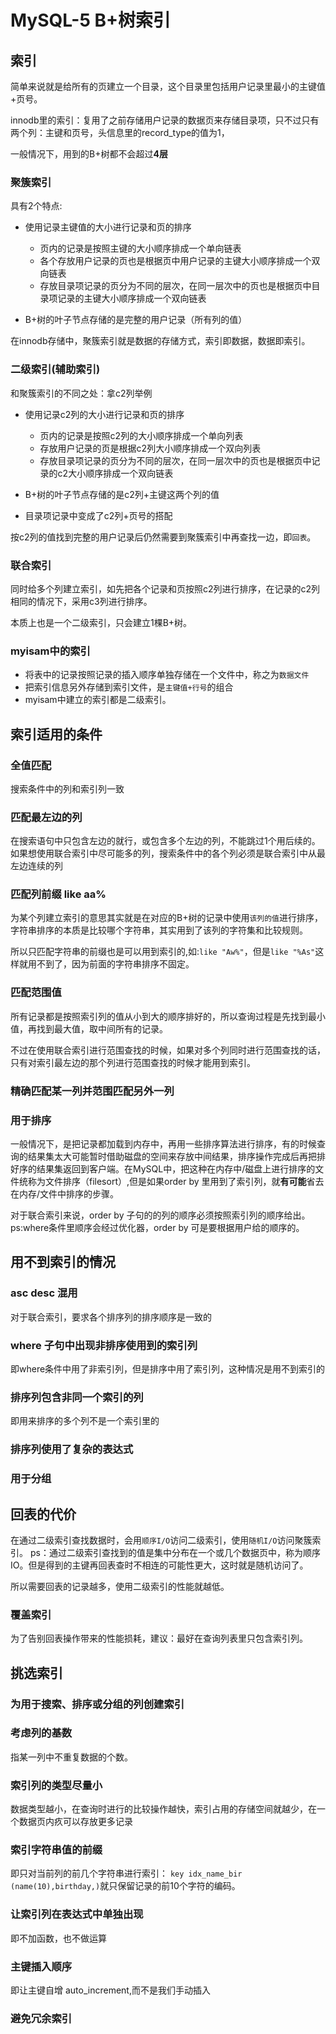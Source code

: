 # MySQL-5 B+树索引

## 索引
简单来说就是给所有的页建立一个目录，这个目录里包括用户记录里最小的主键值+页号。


innodb里的索引：复用了之前存储用户记录的数据页来存储目录项，只不过只有两个列：主键和页号，头信息里的record_type的值为1，

一般情况下，用到的B+树都不会超过**4层**

### 聚簇索引
具有2个特点:

* 使用记录主键值的大小进行记录和页的排序
	* 页内的记录是按照主键的大小顺序排成一个单向链表
	* 各个存放用户记录的页也是根据页中用户记录的主键大小顺序排成一个双向链表
	* 存放目录项记录的页分为不同的层次，在同一层次中的页也是根据页中目录项记录的主键大小顺序排成一个双向链表

* B+树的叶子节点存储的是完整的用户记录（所有列的值）

在innodb存储中，聚簇索引就是数据的存储方式，索引即数据，数据即索引。

### 二级索引(辅助索引)
和聚簇索引的不同之处：拿c2列举例
* 使用记录c2列的大小进行记录和页的排序
	* 页内的记录是按照c2列的大小顺序排成一个单向列表
	* 存放用户记录的页是根据c2列大小顺序排成一个双向列表
	* 存放目录项记录的页分为不同的层次，在同一层次中的页也是根据页中记录的c2大小顺序排成一个双向链表

* B+树的叶子节点存储的是c2列+主键这两个列的值
* 目录项记录中变成了c2列+页号的搭配	 
 
按c2列的值找到完整的用户记录后仍然需要到聚簇索引中再查找一边，即`回表`。 

### 联合索引
同时给多个列建立索引，如先把各个记录和页按照c2列进行排序，在记录的c2列相同的情况下，采用c3列进行排序。

本质上也是一个二级索引，只会建立1棵B+树。

### myisam中的索引
* 将表中的记录按照记录的插入顺序单独存储在一个文件中，称之为`数据文件`
* 把索引信息另外存储到索引文件，是`主键值+行号`的组合
* myisam中建立的索引都是二级索引。

## 索引适用的条件
### 全值匹配
搜索条件中的列和索引列一致

### 匹配最左边的列
在搜索语句中只包含左边的就行，或包含多个左边的列，不能跳过1个用后续的。
如果想使用联合索引中尽可能多的列，搜索条件中的各个列必须是联合索引中从最左边连续的列

### 匹配列前缀 like aa%
为某个列建立索引的意思其实就是在对应的B+树的记录中使用`该列的值`进行排序，字符串排序的本质是比较哪个字符串，其实用到了该列的字符集和比较规则。

所以只匹配字符串的前缀也是可以用到索引的,如:`like "Aw%"`，但是`like "%As"`这样就用不到了，因为前面的字符串排序不固定。

### 匹配范围值 
所有记录都是按照索引列的值从小到大的顺序排好的，所以查询过程是先找到最小值，再找到最大值，取中间所有的记录。

不过在使用联合索引进行范围查找的时候，如果对多个列同时进行范围查找的话，只有对索引最左边的那个列进行范围查找的时候才能用到索引。

### 精确匹配某一列并范围匹配另外一列

### 用于排序
一般情况下，是把记录都加载到内存中，再用一些排序算法进行排序，有的时候查询的结果集太大可能暂时借助磁盘的空间来存放中间结果，排序操作完成后再把排好序的结果集返回到客户端。在MySQL中，把这种在内存中/磁盘上进行排序的文件统称为文件排序（filesort）,但是如果order by 里用到了索引列，就**有可能**省去在内存/文件中排序的步骤。

对于联合索引来说，order by 子句的的列的顺序必须按照索引列的顺序给出。ps:where条件里顺序会经过优化器，order by 可是要根据用户给的顺序的。


## 用不到索引的情况

### asc desc 混用
对于联合索引，要求各个排序列的排序顺序是一致的

### where 子句中出现非排序使用到的索引列
即where条件中用了非索引列，但是排序中用了索引列，这种情况是用不到索引的

### 排序列包含非同一个索引的列
即用来排序的多个列不是一个索引里的

### 排序列使用了复杂的表达式

### 用于分组


## 回表的代价
在通过二级索引查找数据时，会用`顺序I/O`访问二级索引，使用`随机I/O`访问聚簇索引。
ps：通过二级索引查找到的值是集中分布在一个或几个数据页中，称为顺序IO。但是得到的主键再回表查时不相连的可能性更大，这时就是随机访问了。

所以需要回表的记录越多，使用二级索引的性能就越低。

### 覆盖索引
为了告别回表操作带来的性能损耗，建议：最好在查询列表里只包含索引列。

## 挑选索引

### 为用于搜索、排序或分组的列创建索引

### 考虑列的基数 
指某一列中不重复数据的个数。

### 索引列的类型尽量小
数据类型越小，在查询时进行的比较操作越快，索引占用的存储空间就越少，在一个数据页内疚可以存放更多记录

### 索引字符串值的前缀
即只对当前列的前几个字符串进行索引：
`key idx_name_bir (name(10),birthday,)`就只保留记录的前10个字符的编码。

### 让索引列在表达式中单独出现
即不加函数，也不做运算

### 主键插入顺序
即让主键自增 auto_increment,而不是我们手动插入

### 避免冗余索引



